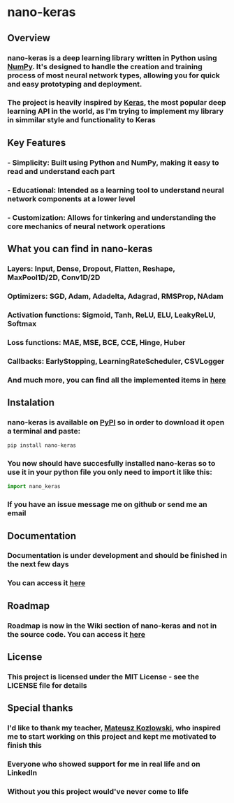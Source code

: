 # nano-keras

## Overview

### **nano-keras** is a deep learning library written in Python using [NumPy](https://numpy.org/). It's designed to handle the creation and training process of most neural network types, allowing you for quick and easy prototyping and deployment.

### The project is heavily inspired by [Keras](https://keras.io/), the most popular deep learning API in the world, as I'm trying to implement my library in simmilar style and functionality to Keras

## Key Features

### - Simplicity: Built using Python and NumPy, making it easy to read and understand each part

### - Educational: Intended as a learning tool to understand neural network components at a lower level

### - Customization: Allows for tinkering and understanding the core mechanics of neural network operations

## What you can find in nano-keras

### Layers: Input, Dense, Dropout, Flatten, Reshape, MaxPool1D/2D, Conv1D/2D

### Optimizers: SGD, Adam, Adadelta, Adagrad, RMSProp, NAdam

### Activation functions: Sigmoid, Tanh, ReLU, ELU, LeakyReLU, Softmax

### Loss functions: MAE, MSE, BCE, CCE, Hinge, Huber

### Callbacks: EarlyStopping, LearningRateScheduler, CSVLogger

### And much more, you can find all the implemented items in [here](https://github.com/MarcelWinterot/nano-keras/wiki/Roadmap)

## Instalation

### **nano-keras** is available on [PyPI](https://pypi.org/project/nano-keras/) so in order to download it open a terminal and paste:

```bash
pip install nano-keras
```

### You now should have succesfully installed nano-keras so to use it in your python file you only need to import it like this:

```py
import nano_keras
```

### If you have an issue message me on github or send me an email

## Documentation

### Documentation is under development and should be finished in the next few days

### You can access it [here](https://github.com/MarcelWinterot/nano-keras/wiki/Documentation)

## Roadmap

### Roadmap is now in the Wiki section of nano-keras and not in the source code. You can access it [here](https://github.com/MarcelWinterot/nano-keras/wiki/Roadmap)

## License

### This project is licensed under the MIT License - see the LICENSE file for details

## Special thanks

### I'd like to thank my teacher, [Mateusz Kozlowski](https://github.com/mattkozlowski/), who inspired me to start working on this project and kept me motivated to finish this

### Everyone who showed support for me in real life and on LinkedIn

### Without you this project would've never come to life
